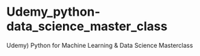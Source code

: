 # Udemy_python-data_science_master_class
Udemy) Python for Machine Learning &amp; Data Science Masterclass
